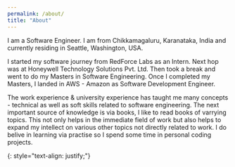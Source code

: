 ```yaml
---
permalink: /about/
title: "About"
---
```


I am a Software Engineer. I am from Chikkamagaluru, Karanataka, India and currently residing in Seattle, Washington, USA. 

I started my software journey from RedForce Labs as an Intern. Next hop was at Honeywell Technology Solutions Pvt. Ltd. Then took a break and went to do my Masters in Software Engineering. Once I completed my Masters, I landed in AWS - Amazon as Software Development Engineer. 

The work experience & university experience has taught me many concepts - technical as well as soft skills related to software engineering. The next important source of knowledge is via books, I like to read books of varrying topics. This not only helps in the immediate field of work but also helps to expand my intellect on various other topics not directly related to work. I do belive in learning via practise so I spend some time in personal coding projects. 


{: style="text-align: justify;"}